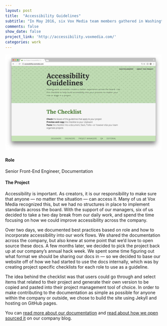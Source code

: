 ```yaml
---
layout: post
title:  "Accessibility Guidelines"
subtitle: "In May 2016, six Vox Media team members gathered in Washington, D.C. for two days to figure out how to approach accessibility on a company-wide scale. We picked this project back up a few months later and built a tool anyone can use."
comments: false
show_date: false
project_link: 'http://accessibility.voxmedia.com/'
categories: work
---
```


![Image of the Accessibility Guidelines website](/assets/images/work/a11y1.jpg)

#### Role
Senior Front-End Engineer, Documentation

#### The Project

Accessibility is important. As creators, it is our responsibility to make sure that anyone — no matter the situation — can access it. Many of us at Vox Media recognized this, but we had no structures in place to implement standards across the board. With the support of our managers, six of us decided to take a two day break from our daily work, and spend the time focusing on how we could improve accessibility across the company.

Over two days, we documented best practices based on role and how to incorporate accessibility into our work flows. We shared the documentation across the company, but also knew at some point that we’d love to open source these docs. A few months later, we decided to pick the project back up at our company’s annual hack week. We spent some time figuring out what format we should be sharing our docs in — so we decided to base our website off of how we had started to use the docs internally, which was by creating project specific checklists for each role to use as a guideline.

The idea behind the checklist was that users could go through and select items that related to their project and generate their own version to be copied and pasted into their project management tool of choice. In order to make contributing to the documentation as simple as possible for anyone within the company or outside, we chose to build the site using Jekyll and hosting on GitHub pages.

You can [read more about our documentation](http://product.voxmedia.com/2016/5/11/11612516/accessibility-matters-and-heres-what-were-doing-about-it) and [read about how we open sourced it](http://product.voxmedia.com/2016/7/18/12214220/accessibility-open-source) on our company blog.
